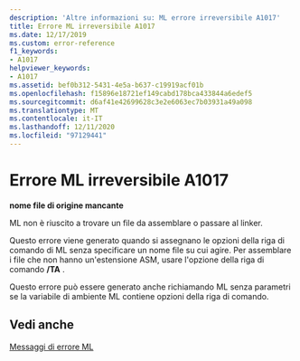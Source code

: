 ```yaml
---
description: 'Altre informazioni su: ML errore irreversibile A1017'
title: Errore ML irreversibile A1017
ms.date: 12/17/2019
ms.custom: error-reference
f1_keywords:
- A1017
helpviewer_keywords:
- A1017
ms.assetid: bef0b312-5431-4e5a-b637-c19919acf01b
ms.openlocfilehash: f15896e18721ef149cabd178bca433844a6edef5
ms.sourcegitcommit: d6af41e42699628c3e2e6063ec7b03931a49a098
ms.translationtype: MT
ms.contentlocale: it-IT
ms.lasthandoff: 12/11/2020
ms.locfileid: "97129441"
---
```

# <a name="ml-fatal-error-a1017"></a>Errore ML irreversibile A1017

**nome file di origine mancante**

ML non è riuscito a trovare un file da assemblare o passare al linker.

Questo errore viene generato quando si assegnano le opzioni della riga di comando di ML senza specificare un nome file su cui agire. Per assemblare i file che non hanno un'estensione ASM, usare l'opzione della riga di comando **/TA** .

Questo errore può essere generato anche richiamando ML senza parametri se la variabile di ambiente ML contiene opzioni della riga di comando.

## <a name="see-also"></a>Vedi anche

[Messaggi di errore ML](ml-error-messages.md)
